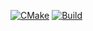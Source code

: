 [![CMake](https://github.com/stratos-karas/socket-chatting/actions/workflows/cmake.yaml/badge.svg)](https://github.com/stratos-karas/socket-chatting/actions/workflows/cmake.yaml)
[![Build](https://github.com/stratos-karas/socket-chatting/actions/workflows/build.yaml/badge.svg)](https://github.com/stratos-karas/socket-chatting/actions/workflows/build.yaml)
